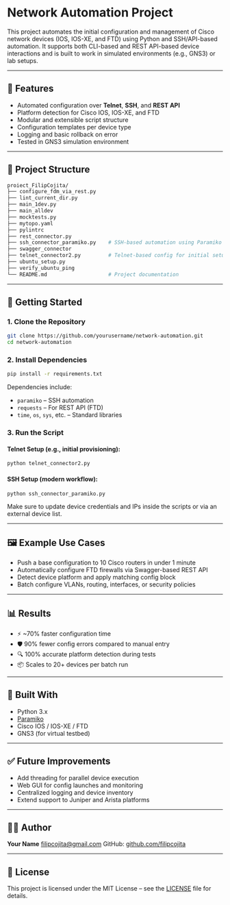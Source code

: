 # Network Automation Project

This project automates the initial configuration and management of Cisco network devices (IOS, IOS-XE, and FTD) using Python and SSH/API-based automation. It supports both CLI-based and REST API-based device interactions and is built to work in simulated environments (e.g., GNS3) or lab setups.

---

## 🔧 Features

- Automated configuration over **Telnet**, **SSH**, and **REST API**
- Platform detection for Cisco IOS, IOS-XE, and FTD
- Modular and extensible script structure
- Configuration templates per device type
- Logging and basic rollback on error
- Tested in GNS3 simulation environment

---

## 📂 Project Structure

```bash
proiect_FilipCojita/
├── configure_fdm_via_rest.py
├── lint_current_dir.py
├── main_1dev.py
├── main_alldev
├── mocktests.py
├── mytopo.yaml
├── pylintrc
├── rest_connector.py
├── ssh_connector_paramiko.py    # SSH-based automation using Paramiko
├── swagger_connector
├── telnet_connector2.py         # Telnet-based config for initial setups
├── ubuntu_setup.py    
├── verify_ubuntu_ping            
└── README.md                    # Project documentation
````

---

## 🚀 Getting Started

### 1. Clone the Repository

```bash
git clone https://github.com/yourusername/network-automation.git
cd network-automation
```

### 2. Install Dependencies

```bash
pip install -r requirements.txt
```

Dependencies include:

* `paramiko` – SSH automation
* `requests` – For REST API (FTD)
* `time`, `os`, `sys`, etc. – Standard libraries

### 3. Run the Script

#### Telnet Setup (e.g., initial provisioning):

```bash
python telnet_connector2.py
```

#### SSH Setup (modern workflow):

```bash
python ssh_connector_paramiko.py
```

Make sure to update device credentials and IPs inside the scripts or via an external device list.

---

## 🖼 Example Use Cases

* Push a base configuration to 10 Cisco routers in under 1 minute
* Automatically configure FTD firewalls via Swagger-based REST API
* Detect device platform and apply matching config block
* Batch configure VLANs, routing, interfaces, or security policies

---

## 📊 Results

* ⚡ \~70% faster configuration time
* 🛡 90% fewer config errors compared to manual entry
* 🔍 100% accurate platform detection during tests
* 📦 Scales to 20+ devices per batch run

---

## 🧱 Built With

* Python 3.x
* [Paramiko](https://www.paramiko.org/)
* Cisco IOS / IOS-XE / FTD
* GNS3 (for virtual testbed)

---

## ✅ Future Improvements

* Add threading for parallel device execution
* Web GUI for config launches and monitoring
* Centralized logging and device inventory
* Extend support to Juniper and Arista platforms

---

## 🧑‍💻 Author

**Your Name**
[filipcojita@gmail.com](mailto:filipcojita@gmail.com)
GitHub: [github.com/filipcojita](https://github.com/filipcojita)

---

## 📜 License

This project is licensed under the MIT License – see the [LICENSE](LICENSE) file for details.
